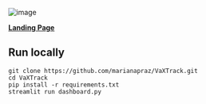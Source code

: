 ![image](https://user-images.githubusercontent.com/38357613/138111159-bfdbbe39-0370-4854-a1c7-421e601e231e.png)

**[Landing Page](https://share.streamlit.io/marianapraz/ds4a/main/dashboard.py)**

## Run locally
```
git clone https://github.com/marianapraz/VaXTrack.git
cd VaXTrack
pip install -r requirements.txt
streamlit run dashboard.py
```
